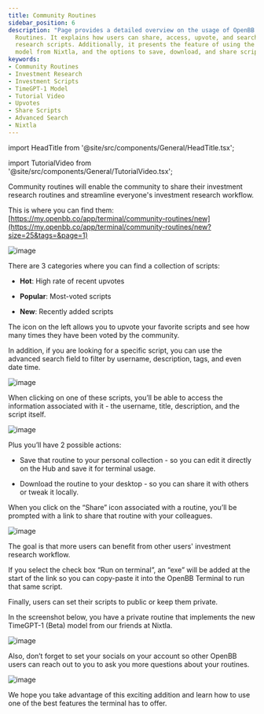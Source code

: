 ```yaml
---
title: Community Routines
sidebar_position: 6
description: "Page provides a detailed overview on the usage of OpenBB's Community"
  Routines. It explains how users can share, access, upvote, and search for investment
  research scripts. Additionally, it presents the feature of using the new TimeGPT-1
  model from Nixtla, and the options to save, download, and share scripts.
keywords:
- Community Routines
- Investment Research
- Investment Scripts
- TimeGPT-1 Model
- Tutorial Video
- Upvotes
- Share Scripts
- Advanced Search
- Nixtla
---
```


import HeadTitle from '@site/src/components/General/HeadTitle.tsx';

<HeadTitle title="Community Routines - Routines - Usage | OpenBB Terminal Docs" />

import TutorialVideo from '@site/src/components/General/TutorialVideo.tsx';

<TutorialVideo
    youtubeLink="https://www.youtube.com/embed/EXY9pqK4ixw?si=3B9O40_fW0TjjWXl"
    videoLegend="Short video on where you can find community routines"
/>

Community routines will enable the community to share their investment research routines and streamline everyone's investment research workflow.

This is where you can find them: [https://my.openbb.co/app/terminal/community-routines/new](https://my.openbb.co/app/terminal/community-routines/new?size=25&tags=&page=1)

![image](https://github.com/OpenBB-finance/OpenBBTerminal/assets/25267873/5cbfb88d-7b7f-4ac6-bf0b-be245ce19317)

There are 3 categories where you can find a collection of scripts:

- **Hot**: High rate of recent upvotes

- **Popular**: Most-voted scripts

- **New**: Recently added scripts

The icon on the left allows you to upvote your favorite scripts and see how many times they have been voted by the community.

In addition, if you are looking for a specific script, you can use the advanced search field to filter by username, description, tags, and even date time.

![image](https://github.com/OpenBB-finance/OpenBBTerminal/assets/25267873/ecbc73ce-35b0-48b1-8fa4-ff6bd94db96f)

When clicking on one of these scripts, you’ll be able to access the information associated with it - the username, title, description, and the script itself.

![image](https://github.com/OpenBB-finance/OpenBBTerminal/assets/25267873/15f162b6-360d-4f1b-b300-55298ed82b99)

Plus you’ll have 2 possible actions:

- Save that routine to your personal collection - so you can edit it directly on the Hub and save it for terminal usage.

- Download the routine to your desktop - so you can share it with others or tweak it locally.

When you click on the “Share” icon associated with a routine, you’ll be prompted with a link to share that routine with your colleagues.

![image](https://github.com/OpenBB-finance/OpenBBTerminal/assets/25267873/c8d6ecc1-7704-47ef-9f74-b336480c9fa1)

The goal is that more users can benefit from other users' investment research workflow.

If you select the check box “Run on terminal”, an “exe” will be added at the start of the link so you can copy-paste it into the OpenBB Terminal to run that same script.

Finally, users can set their scripts to public or keep them private.

In the screenshot below, you have a private routine that implements the new TimeGPT-1 (Beta) model from our friends at Nixtla.

![image](https://github.com/OpenBB-finance/OpenBBTerminal/assets/25267873/a6326901-106c-4514-a9bc-68f659b867a9)

Also, don’t forget to set your socials on your account so other OpenBB users can reach out to you to ask you more questions about your routines.

![image](https://github.com/OpenBB-finance/OpenBBTerminal/assets/25267873/ace4c886-e521-46e5-a53a-736408dd096e)

We hope you take advantage of this exciting addition and learn how to use one of the best features the terminal has to offer.

